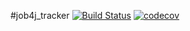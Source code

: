 #job4j_tracker
[![Build Status](https://travis-ci.com/Sidelnikov-AY/job4j_tracker.svg?branch=master)](https://travis-ci.com/Sidelnikov-AY/job4j_tracker)
[![codecov](https://codecov.io/gh/Sidelnikov-AY/job4j_tracker/branch/master/graph/badge.svg?token=dXwB5BgBvN)](https://codecov.io/gh/Sidelnikov-AY/job4j_tracker)
